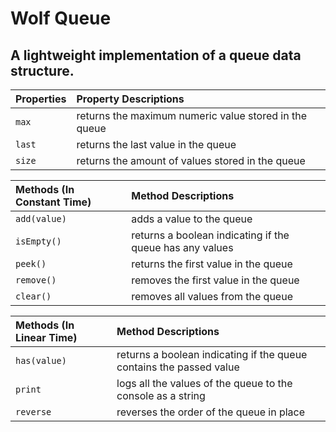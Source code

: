 # Wolf Queue

## A lightweight implementation of a queue data structure.

| Properties | Property Descriptions                                 |
| :--------- | :---------------------------------------------------- |
| `max`      | returns the maximum numeric value stored in the queue |
| `last`     | returns the last value in the queue                   |
| `size`     | returns the amount of values stored in the queue      |

| Methods (In Constant Time) | Method Descriptions                                      |
| :------------------------- | :------------------------------------------------------- |
| `add(value)`               | adds a value to the queue                                |
| `isEmpty()`                | returns a boolean indicating if the queue has any values |
| `peek()`                   | returns the first value in the queue                     |
| `remove()`                 | removes the first value in the queue                     |
| `clear()`                  | removes all values from the queue                        |

| Methods (In Linear Time) | Method Descriptions                                                 |
| :----------------------- | :------------------------------------------------------------------ |
| `has(value)`             | returns a boolean indicating if the queue contains the passed value |
| `print`                  | logs all the values of the queue to the console as a string         |
| `reverse`                | reverses the order of the queue in place                            |
